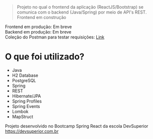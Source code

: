> Projeto no qual o frontend da aplicação (ReactJS/Bootstrap) se comunica com o backend (Java/Spring) por meio de API's REST.
> Frontend em construção

Frontend em produção: Em breve <br/>
Backend em produção: Em breve <br/>
Coleção do Postman para testar requisições: [Link](https://github.com/marcosviniciusam90/dscatalog-bds/blob/master/backend/doc/DSCatalog%20-%20Bootcamp.postman_collection.json) <br/>

# O que foi utilizado?

- Java
- H2 Database
- PostgreSQL
- Spring
- REST
- Hibernate/JPA
- Spring Profiles
- Spring Events
- Lombok
- MapStruct

Projeto desenvolvido no Bootcamp Spring React da escola DevSuperior <br/>
https://devsuperior.com.br
